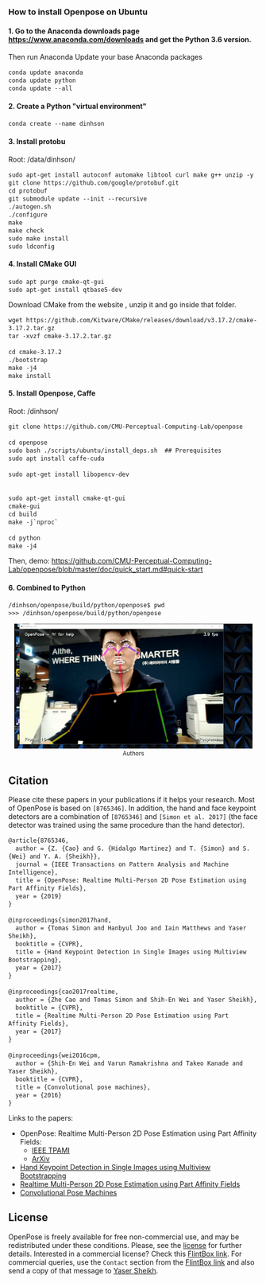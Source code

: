 ### How to install Openpose on Ubuntu

#### 1.  Go to the Anaconda downloads page https://www.anaconda.com/downloads and get the Python 3.6 version.
Then run Anaconda
Update your base Anaconda packages
``` conda update conda
conda update anaconda
conda update python
conda update --all
```

#### 2. Create a Python "virtual environment"
```
conda create --name dinhson
```

#### 3. Install protobu
Root: /data/dinhson/
```
sudo apt-get install autoconf automake libtool curl make g++ unzip -y
git clone https://github.com/google/protobuf.git
cd protobuf
git submodule update --init --recursive
./autogen.sh
./configure
make
make check
sudo make install
sudo ldconfig
```
#### 4. Install CMake GUI
```
sudo apt purge cmake-qt-gui
sudo apt-get install qtbase5-dev
```

Download CMake from the website , unzip it and go inside that folder. 
```
wget https://github.com/Kitware/CMake/releases/download/v3.17.2/cmake-3.17.2.tar.gz
tar -xvzf cmake-3.17.2.tar.gz

cd cmake-3.17.2
./bootstrap
make -j4
make install
```
#### 5. Install Openpose, Caffe
Root: /dinhson/
```
git clone https://github.com/CMU-Perceptual-Computing-Lab/openpose

cd openpose
sudo bash ./scripts/ubuntu/install_deps.sh  ## Prerequisites
sudo apt install caffe-cuda

sudo apt-get install libopencv-dev


sudo apt-get install cmake-qt-gui
cmake-gui
cd build
make -j`nproc`

cd python
make -j4
```
Then, demo: https://github.com/CMU-Perceptual-Computing-Lab/openpose/blob/master/doc/quick_start.md#quick-start

#### 6. Combined to Python
```
/dinhson/openpose/build/python/openpose$ pwd
>>> /dinhson/openpose/build/python/openpose

```

<p align="center">
    <img src="doc/ezgif.com-video-to-gif.gif", width="480">
    <br>
    <sup>Authors <a Demo</a></sup>
</p>



## Citation
Please cite these papers in your publications if it helps your research. Most of OpenPose is based on `[8765346]`. In addition, the hand and face keypoint detectors are a combination of `[8765346]` and `[Simon et al. 2017]` (the face detector was trained using the same procedure than the hand detector).

    @article{8765346,
      author = {Z. {Cao} and G. {Hidalgo Martinez} and T. {Simon} and S. {Wei} and Y. A. {Sheikh}},
      journal = {IEEE Transactions on Pattern Analysis and Machine Intelligence},
      title = {OpenPose: Realtime Multi-Person 2D Pose Estimation using Part Affinity Fields},
      year = {2019}
    }

    @inproceedings{simon2017hand,
      author = {Tomas Simon and Hanbyul Joo and Iain Matthews and Yaser Sheikh},
      booktitle = {CVPR},
      title = {Hand Keypoint Detection in Single Images using Multiview Bootstrapping},
      year = {2017}
    }

    @inproceedings{cao2017realtime,
      author = {Zhe Cao and Tomas Simon and Shih-En Wei and Yaser Sheikh},
      booktitle = {CVPR},
      title = {Realtime Multi-Person 2D Pose Estimation using Part Affinity Fields},
      year = {2017}
    }

    @inproceedings{wei2016cpm,
      author = {Shih-En Wei and Varun Ramakrishna and Takeo Kanade and Yaser Sheikh},
      booktitle = {CVPR},
      title = {Convolutional pose machines},
      year = {2016}
    }

Links to the papers:

- OpenPose: Realtime Multi-Person 2D Pose Estimation using Part Affinity Fields:
    - [IEEE TPAMI](https://ieeexplore.ieee.org/document/8765346)
    - [ArXiv](https://arxiv.org/abs/1812.08008)
- [Hand Keypoint Detection in Single Images using Multiview Bootstrapping](https://arxiv.org/abs/1704.07809)
- [Realtime Multi-Person 2D Pose Estimation using Part Affinity Fields](https://arxiv.org/abs/1611.08050)
- [Convolutional Pose Machines](https://arxiv.org/abs/1602.00134)



## License
OpenPose is freely available for free non-commercial use, and may be redistributed under these conditions. Please, see the [license](LICENSE) for further details. Interested in a commercial license? Check this [FlintBox link](https://cmu.flintbox.com/#technologies/b820c21d-8443-4aa2-a49f-8919d93a8740). For commercial queries, use the `Contact` section from the [FlintBox link](https://cmu.flintbox.com/#technologies/b820c21d-8443-4aa2-a49f-8919d93a8740) and also send a copy of that message to [Yaser Sheikh](mailto:yaser@cs.cmu.edu).
